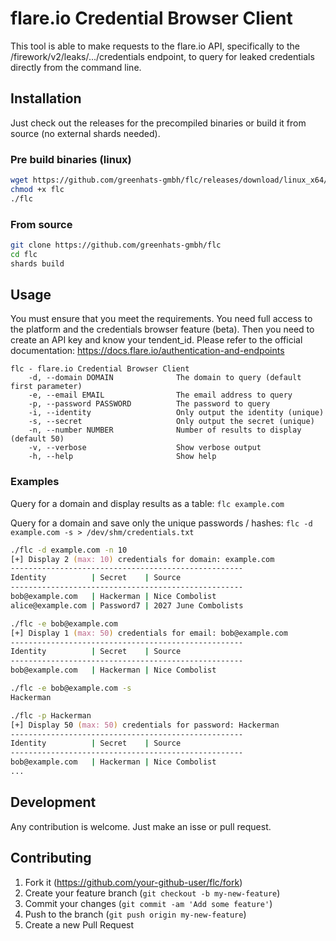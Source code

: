 # flare.io Credential Browser Client
This tool is able to make requests to the flare.io API, specifically to the /firework/v2/leaks/.../credentials endpoint, to query for leaked credentials directly from the command line. 

## Installation
Just check out the releases for the precompiled binaries or build it from source (no external shards needed).

### Pre build binaries (linux)
```zsh
wget https://github.com/greenhats-gmbh/flc/releases/download/linux_x64/flc
chmod +x flc
./flc
```

### From source
```zsh
git clone https://github.com/greenhats-gmbh/flc
cd flc
shards build
```

## Usage
You must ensure that you meet the requirements. You need full access to the platform and the credentials browser feature (beta). Then you need to create an API key and know your tendent_id. Please refer to the official documentation: https://docs.flare.io/authentication-and-endpoints


```
flc - flare.io Credential Browser Client
    -d, --domain DOMAIN              The domain to query (default first parameter)
    -e, --email EMAIL                The email address to query
    -p, --password PASSWORD          The password to query
    -i, --identity                   Only output the identity (unique)
    -s, --secret                     Only output the secret (unique)
    -n, --number NUMBER              Number of results to display (default 50)
    -v, --verbose                    Show verbose output
    -h, --help                       Show help

```

### Examples

Query for a domain and display results as a table: `flc example.com`

Query for a domain and save only the unique passwords / hashes: `flc -d example.com -s > /dev/shm/credentials.txt`


```zsh
./flc -d example.com -n 10
[+] Display 2 (max: 10) credentials for domain: example.com
----------------------------------------------------
Identity          | Secret    | Source
----------------------------------------------------
bob@example.com   | Hackerman | Nice Combolist
alice@example.com | Password7 | 2027 June Combolists
```

```zsh
./flc -e bob@example.com
[+] Display 1 (max: 50) credentials for email: bob@example.com
----------------------------------------------------
Identity          | Secret    | Source
----------------------------------------------------
bob@example.com   | Hackerman | Nice Combolist
```

```zsh
./flc -e bob@example.com -s
Hackerman
```

```zsh
./flc -p Hackerman
[+] Display 50 (max: 50) credentials for password: Hackerman
----------------------------------------------------
Identity          | Secret    | Source
----------------------------------------------------
bob@example.com   | Hackerman | Nice Combolist
...
```

## Development
Any contribution is welcome. Just make an isse or pull request.

## Contributing

1. Fork it (<https://github.com/your-github-user/flc/fork>)
2. Create your feature branch (`git checkout -b my-new-feature`)
3. Commit your changes (`git commit -am 'Add some feature'`)
4. Push to the branch (`git push origin my-new-feature`)
5. Create a new Pull Request

